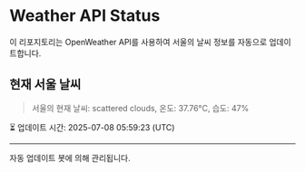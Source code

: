 
# Weather API Status

이 리포지토리는 OpenWeather API를 사용하여 서울의 날씨 정보를 자동으로 업데이트합니다.

## 현재 서울 날씨
> 서울의 현재 날씨: scattered clouds, 온도: 37.76°C, 습도: 47%

⏳ 업데이트 시간: 2025-07-08 05:59:23 (UTC)

---
자동 업데이트 봇에 의해 관리됩니다.
